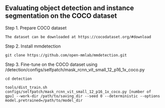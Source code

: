 ## Evaluating object detection and instance segmentation on the COCO dataset
Step 1. Prepare COCO dataset

`The dataset can be downloaded at https://cocodataset.org/#download`

Step 2. Install mmdetection

`git clone https://github.com/open-mmlab/mmdetection.git`

Step 3. Fine-tune on the COCO dataset using /detection/configs/selfpatch/mask_rcnn_vit_small_12_p16_1x_coco.py

`cd detection`

`tools/dist_train.sh configs/selfpatch/mask_rcnn_vit_small_12_p16_1x_coco.py [number of gpu] --work-dir /path/to/saving_dir --seed 0 --deterministic --options model.pretrained=/path/to/model_dir`
